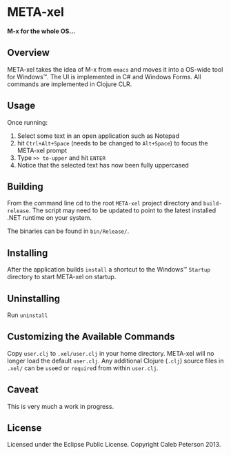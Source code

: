 # META-xel
__M-x for the whole OS...__


## Overview

META-xel takes the idea of M-x from `emacs` and moves it into a OS-wide tool for Windows&trade;. The UI is implemented in C# and Windows Forms. All commands are implemented in Clojure CLR.


## Usage

Once running:

1. Select some text in an open application such as Notepad
1. hit `Ctrl+Alt+Space` (needs to be changed to `Alt+Space`) to focus the META-xel prompt
1. Type `>> to-upper` and hit `ENTER`
1. Notice that the selected text has now been fully uppercased


## Building

From the command line cd to the root `META-xel` project directory and `build-release`. The script may need to be updated to point to the latest installed .NET runtime on your system.

The binaries can be found in `bin/Release/`.


## Installing

After the application builds `install` a shortcut to the Windows&trade; `Startup` directory to start META-xel on startup.


## Uninstalling

Run `uninstall`


## Customizing the Available Commands

Copy `user.clj` to `.xel/user.clj` in your home directory. META-xel will no longer load the default `user.clj`. Any additional Clojure (`.clj`) source files in `.xel/` can be `use`ed or `require`d from within `user.clj`.


## Caveat

This is very much a work in progress.


## License

Licensed under the Eclipse Public License. Copyright Caleb Peterson 2013.
